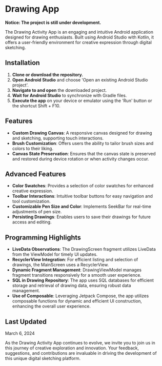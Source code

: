# Drawing App

**Notice: The project is still under development.**

The Drawing Activity App is an engaging and intuitive Android application designed for drawing enthusiasts. Built using Android Studio with Kotlin, it offers a user-friendly environment for creative expression through digital sketching.

## Installation
1. **Clone or download the repository.**
2. **Open Android Studio** and choose 'Open an existing Android Studio project'.
3. **Navigate to and open** the downloaded project.
4. **Wait for Android Studio** to synchronize with Gradle files.
5. **Execute the app** on your device or emulator using the 'Run' button or the shortcut Shift + F10.

## Features
- **Custom Drawing Canvas**: A responsive canvas designed for drawing and sketching, supporting touch interactions.
- **Brush Customization**: Offers users the ability to tailor brush sizes and colors to their liking.
- **Canvas State Preservation**: Ensures that the canvas state is preserved and restored during device rotation or when activity changes occur.

## Advanced Features
- **Color Swatches**: Provides a selection of color swatches for enhanced creative expression.
- **Toolbar Interactions**: Intuitive toolbar buttons for easy navigation and tool customization.
- **Customizable Pen Size and Color**: Implements SeekBar for real-time adjustments of pen size.
- **Persisting Drawings**: Enables users to save their drawings for future access and editing.

## Programming Highlights
- **LiveData Observations**: The DrawingScreen fragment utilizes LiveData from the ViewModel for timely UI updates.
- **RecyclerView Integration**: For efficient listing and selection of drawings, the MainScreen uses a RecyclerView.
- **Dynamic Fragment Management**: DrawingViewModel manages fragment transitions responsively for a smooth user experience.
- **SQL in Drawing Repository**: The app uses SQL databases for efficient storage and retrieval of drawing data, ensuring robust data management.
- **Use of Composable**: Leveraging Jetpack Compose, the app utilizes composable functions for dynamic and efficient UI construction, enhancing the overall user experience.

## Last Updated
March 6, 2024

As the Drawing Activity App continues to evolve, we invite you to join us in this journey of creative exploration and innovation. Your feedback, suggestions, and contributions are invaluable in driving the development of this unique digital sketching platform.
